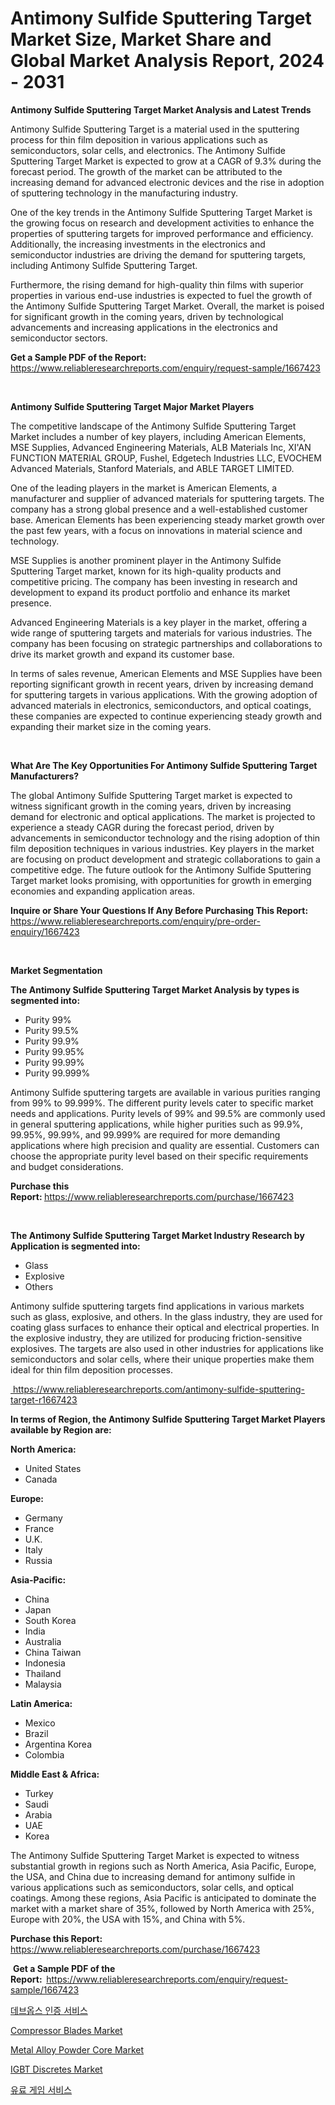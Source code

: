 <p><h1>Antimony Sulfide Sputtering Target Market Size, Market Share and Global Market Analysis Report, 2024 - 2031</h1></p><p><strong>Antimony Sulfide Sputtering Target Market Analysis and Latest Trends</strong></p>
<p><p>Antimony Sulfide Sputtering Target is a material used in the sputtering process for thin film deposition in various applications such as semiconductors, solar cells, and electronics. The Antimony Sulfide Sputtering Target Market is expected to grow at a CAGR of 9.3% during the forecast period. The growth of the market can be attributed to the increasing demand for advanced electronic devices and the rise in adoption of sputtering technology in the manufacturing industry.</p><p>One of the key trends in the Antimony Sulfide Sputtering Target Market is the growing focus on research and development activities to enhance the properties of sputtering targets for improved performance and efficiency. Additionally, the increasing investments in the electronics and semiconductor industries are driving the demand for sputtering targets, including Antimony Sulfide Sputtering Target.</p><p>Furthermore, the rising demand for high-quality thin films with superior properties in various end-use industries is expected to fuel the growth of the Antimony Sulfide Sputtering Target Market. Overall, the market is poised for significant growth in the coming years, driven by technological advancements and increasing applications in the electronics and semiconductor sectors.</p></p>
<p><strong>Get a Sample PDF of the Report:&nbsp;</strong> <a href="https://www.reliableresearchreports.com/enquiry/request-sample/1667423">https://www.reliableresearchreports.com/enquiry/request-sample/1667423</a></p>
<p>&nbsp;</p>
<p><strong>Antimony Sulfide Sputtering Target Major Market Players</strong></p>
<p><p>The competitive landscape of the Antimony Sulfide Sputtering Target Market includes a number of key players, including American Elements, MSE Supplies, Advanced Engineering Materials, ALB Materials Inc, XI'AN FUNCTION MATERIAL GROUP, Fushel, Edgetech Industries LLC, EVOCHEM Advanced Materials, Stanford Materials, and ABLE TARGET LIMITED.</p><p>One of the leading players in the market is American Elements, a manufacturer and supplier of advanced materials for sputtering targets. The company has a strong global presence and a well-established customer base. American Elements has been experiencing steady market growth over the past few years, with a focus on innovations in material science and technology.</p><p>MSE Supplies is another prominent player in the Antimony Sulfide Sputtering Target market, known for its high-quality products and competitive pricing. The company has been investing in research and development to expand its product portfolio and enhance its market presence.</p><p>Advanced Engineering Materials is a key player in the market, offering a wide range of sputtering targets and materials for various industries. The company has been focusing on strategic partnerships and collaborations to drive its market growth and expand its customer base.</p><p>In terms of sales revenue, American Elements and MSE Supplies have been reporting significant growth in recent years, driven by increasing demand for sputtering targets in various applications. With the growing adoption of advanced materials in electronics, semiconductors, and optical coatings, these companies are expected to continue experiencing steady growth and expanding their market size in the coming years.</p></p>
<p>&nbsp;</p>
<p><strong>What Are The Key Opportunities For Antimony Sulfide Sputtering Target Manufacturers?</strong></p>
<p><p>The global Antimony Sulfide Sputtering Target market is expected to witness significant growth in the coming years, driven by increasing demand for electronic and optical applications. The market is projected to experience a steady CAGR during the forecast period, driven by advancements in semiconductor technology and the rising adoption of thin film deposition techniques in various industries. Key players in the market are focusing on product development and strategic collaborations to gain a competitive edge. The future outlook for the Antimony Sulfide Sputtering Target market looks promising, with opportunities for growth in emerging economies and expanding application areas.</p></p>
<p><strong>Inquire or Share Your Questions If Any Before Purchasing This Report:</strong> <a href="https://www.reliableresearchreports.com/enquiry/pre-order-enquiry/1667423">https://www.reliableresearchreports.com/enquiry/pre-order-enquiry/1667423</a></p>
<p>&nbsp;</p>
<p><strong>Market Segmentation</strong></p>
<p><strong>The Antimony Sulfide Sputtering Target Market Analysis by types is segmented into:</strong></p>
<p><ul><li>Purity 99%</li><li>Purity 99.5%</li><li>Purity 99.9%</li><li>Purity 99.95%</li><li>Purity 99.99%</li><li>Purity 99.999%</li></ul></p>
<p><p>Antimony Sulfide sputtering targets are available in various purities ranging from 99% to 99.999%. The different purity levels cater to specific market needs and applications. Purity levels of 99% and 99.5% are commonly used in general sputtering applications, while higher purities such as 99.9%, 99.95%, 99.99%, and 99.999% are required for more demanding applications where high precision and quality are essential. Customers can choose the appropriate purity level based on their specific requirements and budget considerations.</p></p>
<p><strong>Purchase this Report:&nbsp;</strong><a href="https://www.reliableresearchreports.com/purchase/1667423">https://www.reliableresearchreports.com/purchase/1667423</a></p>
<p>&nbsp;</p>
<p><strong>The Antimony Sulfide Sputtering Target Market Industry Research by Application is segmented into:</strong></p>
<p><ul><li>Glass</li><li>Explosive</li><li>Others</li></ul></p>
<p><p>Antimony sulfide sputtering targets find applications in various markets such as glass, explosive, and others. In the glass industry, they are used for coating glass surfaces to enhance their optical and electrical properties. In the explosive industry, they are utilized for producing friction-sensitive explosives. The targets are also used in other industries for applications like semiconductors and solar cells, where their unique properties make them ideal for thin film deposition processes.</p></p>
<p><a href="https://www.reliableresearchreports.com/antimony-sulfide-sputtering-target-r1667423">&nbsp;https://www.reliableresearchreports.com/antimony-sulfide-sputtering-target-r1667423</a></p>
<p><strong>In terms of Region, the Antimony Sulfide Sputtering Target Market Players available by Region are:</strong></p>
<p>
    <p> <strong> North America: </strong>
        <ul>
            <li>United States</li>
            <li>Canada</li>
        </ul>
        </p> 
    <p> <strong> Europe: </strong>
        <ul>
            <li>Germany</li>
            <li>France</li>
            <li>U.K.</li>
            <li>Italy</li>
            <li>Russia</li>
        </ul>
        </p> 
    <p> <strong> Asia-Pacific: </strong>
        <ul>
            <li>China</li>
            <li>Japan</li>
            <li>South Korea</li>
            <li>India</li>
            <li>Australia</li>
            <li>China Taiwan</li>
            <li>Indonesia</li>
            <li>Thailand</li>
            <li>Malaysia</li>
        </ul>
        </p> 
    <p> <strong> Latin America: </strong>
        <ul>
            <li>Mexico</li>
            <li>Brazil</li>
            <li>Argentina Korea</li>
            <li>Colombia</li>
        </ul>
        </p> 
    <p> <strong> Middle East & Africa: </strong>
        <ul>
            <li>Turkey</li>
            <li>Saudi</li>
            <li>Arabia</li>
            <li>UAE</li>
            <li>Korea</li>
        </ul>
    </p>
    </p>
<p><p>The Antimony Sulfide Sputtering Target Market is expected to witness substantial growth in regions such as North America, Asia Pacific, Europe, the USA, and China due to increasing demand for antimony sulfide in various applications such as semiconductors, solar cells, and optical coatings. Among these regions, Asia Pacific is anticipated to dominate the market with a market share of 35%, followed by North America with 25%, Europe with 20%, the USA with 15%, and China with 5%.</p></p>
<p><strong>Purchase this Report: </strong><a href="https://www.reliableresearchreports.com/purchase/1667423">https://www.reliableresearchreports.com/purchase/1667423</a></p>
<p>&nbsp;<strong>Get a Sample PDF of the Report:&nbsp;&nbsp;</strong><a href="https://www.reliableresearchreports.com/enquiry/request-sample/1667423">https://www.reliableresearchreports.com/enquiry/request-sample/1667423</a></p>
<p><strong></strong></p>
<p><p><a href="https://github.com/JeromeRtyau89966/Market-Research-Report-List-3/blob/main/411047682808.md">데브옵스 인증 서비스</a></p><p><a href="https://medium.com/@jacob.gibson4568/compressor-blades-market-a-global-and-regional-analysis-focus-on-region-country-level-analysis-3de27a5870eb">Compressor Blades Market</a></p><p><a href="https://www.linkedin.com/pulse/global-metal-alloy-powder-core-market-focus-application-end-use-p6kyf?trackingId=8WwdR9cbQaK4eoh2uHph2Q%3D%3D">Metal Alloy Powder Core Market</a></p><p><a href="https://github.com/DarrenSipes1990/Market-Research-Report-List-2/blob/main/igbt-discretes-market.md">IGBT Discretes Market</a></p><p><a href="https://github.com/TimmyMann6767/Market-Research-Report-List-3/blob/main/132372082807.md">유료 게임 서비스</a></p></p>